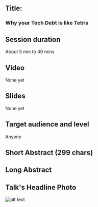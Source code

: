 ## Title: 
### Why your Tech Debt is like Tetris

## Session duration

About 5 min to 40 mins

## Video

None yet

## Slides

None yet

## Target audience and level

Anyone

## Short Abstract (299 chars)


## Long Abstract


## Talk's Headline Photo

![alt text]( "None")
